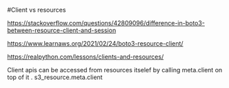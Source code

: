 

#Client vs resources 

https://stackoverflow.com/questions/42809096/difference-in-boto3-between-resource-client-and-session

https://www.learnaws.org/2021/02/24/boto3-resource-client/ 


https://realpython.com/lessons/clients-and-resources/ 


Client apis can be accessed from resources itselef by calling meta.client on top of it .
s3_resource.meta.client 